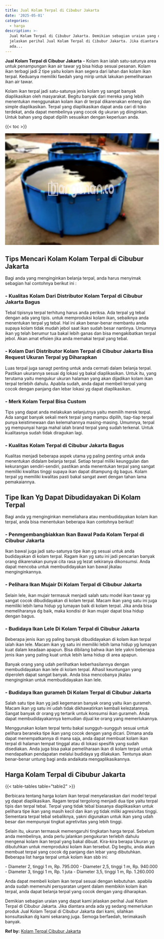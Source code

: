 ```yaml
---
title: Jual Kolam Terpal di Cibubur Jakarta
date: '2025-05-01'
categories:
  - harga
description: >-
  Jual Kolam Terpal di Cibubur Jakarta. Demikian sebagian uraian yang dapat kami
  jelaskan perihal Jual Kolam Terpal di Cibubur Jakarta. Jika diantara anda
  ada...
---
```


**Jual Kolam Terpal di Cibubur Jakarta** – Kolam ikan ialah satu-satunya area untuk penampungan ikan air tawar yg bisa hidup sesuai pesanan. Kolam ikan terbagi jadi 2 tipe yaitu kolam ikan segera dari lahan dan kolam ikan terpal. Keduanya memiliki faedah yang mirip untuk lakukan pemeliharaan ikan air tawar.

Kolam ikan terpal jadi satu-satunya jenis kolam yg sangat banyak diaplikasikan oleh masyarakat. Begitu banyak dari mereka yang lebih menentukan menggunakan kolam ikan dr terpal dikarenakan enteng dan simple diaplikasikan. Terpal yang diaplikasikan dapat anda cari di toko terdekat, anda dapat membelinya yang cocok dg ukuran yg diinginkan. Untuk bahan yang dapat dipilih sesuaikan dengan keperluan anda.

{{< toc >}}

![Jual Kolam Terpal di Cibubur Jakarta](/images/jual-kolam-terpal-18.png)

## Tips Mencari Kolam Kolam Terpal di Cibubur Jakarta

Bagi anda yang menginginkan belanja terpal, anda harus menyimak sebagian hal contohnya berikut ini :

### \- Kualitas Kolam Dari Distributor Kolam Terpal di Cibubur Jakarta Bagus

Tebal tipisnya terpal terhitung harus anda periksa. Ada terpal yg tebal dengan ada yang tipis. untuk memproduksi kolam ikan, sebaiknya anda menentukan terpal yg tebal. Hal ini akan benar-benar membantu anda supaya kolam tidak mudah jebol saat ikan sudah besar nantinya. Umumnya ikan yg telah berumur tua bakal lebih ganas dan bisa mengakibatkan terpal jebol. Akan amat efisien jika anda memakai terpal yang tebal.

### \- Kolam Dari Distributor Kolam Terpal di Cibubur Jakarta Bisa Request Ukuran Terpal yg Diharapkan

Luas terpal juga sanagt penting untuk anda cermati dalam belanja terpal. Pastikan ukurannya sesuai dg lokasi yg bakal diaplikasikan. Untuk itu, yang terutama yaitu mengukur ukuran halaman yang akan dijadikan kolam ikan terpal terlebih dahulu. Apabila sudah, anda dapat membeli terpal yang cocok dengan panjang dan lebar lokasi yg dapat diaplikasikan.

### \- Merk Kolam Terpal Bisa Custom

Tips yang dapat anda melakukan selanjutnya yaitu memilih merek terpal. Ada sangat banyak sekali merk terpal yang mampu dipilih, tiap-tiap terpal punya keistimewaan dan kelemahannya masing-masing. Umumnya, terpal yg mempunyai harga mahal ialah brand terpal yang sudah terkenal. Untuk kualitasnya sudah tidak diragukan lagi.

### \- Kualitas Kolam Terpal di Cibubur Jakarta Bagus

Kualitas menjadi beberapa aspek utama yg paling penting untuk anda menentukan didalam belanja terpal. Setiap terpal miliki keunggulan dan kekurangan sendiri-sendiri, pastikan anda menentukan terpal yang sangat memiliki kwalitas tinggi supaya ikan dapat ditampung dg bagus. Kolam terpal yg memiliki kwalitas pasti bakal sangat awet dengan tahan lama pemakaiannya.

## Tipe Ikan Yg Dapat Dibudidayakan Di Kolam Terpal

Bagi anda yg menginginkan memeliahara atau membudidayakan kolam ikan terpal, anda bisa menentukan beberapa ikan contohnya berikut!

### \- Penmgembangbiakkan Ikan Bawal Pada Kolam Terpal di Cibubur Jakarta

Ikan bawal juga jadi satu-satunya tipe ikan yg sesuai untuk anda budidayakan di kolam terpal. Ragam ikan yg satu ini jadi pencarian banyak orang dikarenakan punyai cita rasa yg lezat sekiranya dikonsumsi. Anda dapat mencoba untuk membudidayakan kan bawal jikalau menginginkannya.

### \- Pelihara Ikan Mujair Di Kolam Terpal di Cibubur Jakarta

Selain lele, ikan mujair termasuk menjadi salah satu model ikan tawar yg sangat cocok dibudidayakan di kolam terpal. Macam ikan yang satu ini juga memiliki lebih lama hidup yg lumayan baik di kolam terpal. Jika anda bisa memeliharanya dg baik, maka kondisi dr ikan mujair dapat bisa hidup dengan bagus.

### \- Budidaya Ikan Lele Di Kolam Terpal di Cibubur Jakarta

Beberapa jenis ikan yg paling banyak dibudidayakan di kolam ikan terpal ialah ikan lele. Macam ikan yg satu ini memiliki lebih lama hidup yg lumayan kuat dalam keadaan apapun. Bisa dibilang bahwa ikan lele yakni beberapa jenis ikan yang paling kuat untuk lebih lama hidup di area apapun.

Banyak orang yang udah perlihatkan keberhasilannya dengan membudidayakan ikan lele di kolam terpal. Alhasil keuntungan yang diperoleh dapat sangat banyak. Anda bisa mencobanya jikalau menginginkan untuk membudidayakan ikan lele.

### \- Budidaya Ikan gurameh Di Kolam Terpal di Cibubur Jakarta

Salah satu tipe ikan yg jadi kegemaran banyak orang yaitu ikan gurameh. Macam ikan yg satu ini udah tidak dikhawatirkan kembali kelezatannya. Sangat banyak dr orang yg tertarik untuk konsumsi ikan gurameh. Anda dapat membudidayakannya kemudian dijual ke orang yang memerlukannya.

Menggunakan kolam terpal tentu bakal sungguh-sungguh sesuai untuk pelihara beraneka tipe ikan yang cocok dengan yang dicari. Dimana anda dapat menempatkannya di mana saja, anda dapat membuat kolam ikan terpal di halaman tempat tinggal atau di lokasi spesifik yang sudah disediakan. Anda juga bisa pakai pemeliharaan ikan di kolam terpal untuk mendapatkan pendapatan melalui budidaya yg dilakukan. Tentunya akan benar-benar untung bagi anda andaikata mengaplikasikannya.

## Harga Kolam Terpal di Cibubur Jakarta

{{< table-tables table="table2" >}}

Berbicara tentang harga kolam ikan terpal menyelaraskan dari model terpal yg dapat diaplikasikan. Ragam terpal tergolong menjadi dua tipe yaitu terpal tipis dan terpal tebal. Terpal yang tidak tebal biasanya diaplikasikan untuk pelihara tipe ikan yang masih kecil dan ikan yg tidak miliki agresivitas tinggi. Sementara terpal tebal sebaliknya, yakni digunakan untuk ikan yang udah besar dan mempunyai tingkat agretivitas yang lebih tinggi.

Selain itu, ukuran termasuk memengaruhi tingkatan harga terpal. Sebelum anda membelinya, anda perlu jalankan pengukuran terlebih dahulu mengenai kolam ikan terpal yang bakal dibuat. Kira-kira berapa Ukuran yg dibutuhkan untuk memproduksi kolam ikan tersebut. Dg begitu, anda akan membuat terpal yang cocok dg panjang dan lebar yang dibutuhkan. Beberapa list harga terpal untuk kolam ikan sbb ini:

\- Diameter 2, tinggi 1 m, Rp. 795.000 - Diameter 2,5, tinggi 1 m, Rp. 940.000 - Diameter 3, tinggi 1 m, Rp. 1 juta - Diameter 3,5, tinggi 1 m, Rp. 1.260.000

Anda dapat membeli kolam ikan terpal sesuai dengan kebutuhan. apabila anda sudah memenuhi persyaratan urgent dalam membikin kolam ikan terpal, anda dapat belanja terpal yang cocok dengan yang diharapkan.

Demikian sebagian uraian yang dapat kami jelaskan perihal Jual Kolam Terpal di Cibubur Jakarta. Jika diantara anda ada yg sedang memerlukan produk Jual Kolam Terpal di Cibubur Jakarta dari kami, silahkan konsultasikan dg kami sekarang juga. Semoga berfaedah, terimakasih banyak.

**Ref by:** [Kolam Terpal Cibubur Jakarta](https://id.wikipedia.org/wiki/Kolam)
